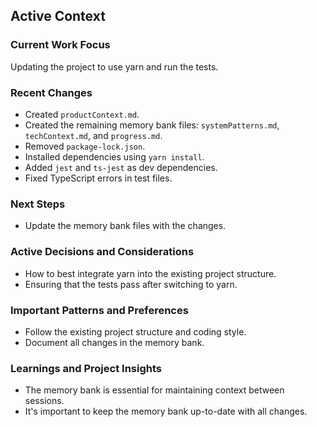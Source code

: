 ## Active Context

### Current Work Focus
Updating the project to use yarn and run the tests.

### Recent Changes
- Created `productContext.md`.
- Created the remaining memory bank files: `systemPatterns.md`, `techContext.md`, and `progress.md`.
- Removed `package-lock.json`.
- Installed dependencies using `yarn install`.
- Added `jest` and `ts-jest` as dev dependencies.
- Fixed TypeScript errors in test files.

### Next Steps
- Update the memory bank files with the changes.

### Active Decisions and Considerations
- How to best integrate yarn into the existing project structure.
- Ensuring that the tests pass after switching to yarn.

### Important Patterns and Preferences
- Follow the existing project structure and coding style.
- Document all changes in the memory bank.

### Learnings and Project Insights
- The memory bank is essential for maintaining context between sessions.
- It's important to keep the memory bank up-to-date with all changes.
